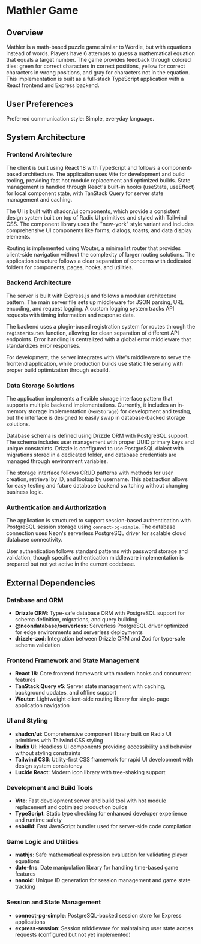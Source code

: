# Mathler Game

## Overview

Mathler is a math-based puzzle game similar to Wordle, but with equations instead of words. Players have 6 attempts to guess a mathematical equation that equals a target number. The game provides feedback through colored tiles: green for correct characters in correct positions, yellow for correct characters in wrong positions, and gray for characters not in the equation. This implementation is built as a full-stack TypeScript application with a React frontend and Express backend.

## User Preferences

Preferred communication style: Simple, everyday language.

## System Architecture

### Frontend Architecture
The client is built using React 18 with TypeScript and follows a component-based architecture. The application uses Vite for development and build tooling, providing fast hot module replacement and optimized builds. State management is handled through React's built-in hooks (useState, useEffect) for local component state, with TanStack Query for server state management and caching.

The UI is built with shadcn/ui components, which provide a consistent design system built on top of Radix UI primitives and styled with Tailwind CSS. The component library uses the "new-york" style variant and includes comprehensive UI components like forms, dialogs, toasts, and data display elements.

Routing is implemented using Wouter, a minimalist router that provides client-side navigation without the complexity of larger routing solutions. The application structure follows a clear separation of concerns with dedicated folders for components, pages, hooks, and utilities.

### Backend Architecture
The server is built with Express.js and follows a modular architecture pattern. The main server file sets up middleware for JSON parsing, URL encoding, and request logging. A custom logging system tracks API requests with timing information and response data.

The backend uses a plugin-based registration system for routes through the `registerRoutes` function, allowing for clean separation of different API endpoints. Error handling is centralized with a global error middleware that standardizes error responses.

For development, the server integrates with Vite's middleware to serve the frontend application, while production builds use static file serving with proper build optimization through esbuild.

### Data Storage Solutions
The application implements a flexible storage interface pattern that supports multiple backend implementations. Currently, it includes an in-memory storage implementation (`MemStorage`) for development and testing, but the interface is designed to easily swap in database-backed storage solutions.

Database schema is defined using Drizzle ORM with PostgreSQL support. The schema includes user management with proper UUID primary keys and unique constraints. Drizzle is configured to use PostgreSQL dialect with migrations stored in a dedicated folder, and database credentials are managed through environment variables.

The storage interface follows CRUD patterns with methods for user creation, retrieval by ID, and lookup by username. This abstraction allows for easy testing and future database backend switching without changing business logic.

### Authentication and Authorization
The application is structured to support session-based authentication with PostgreSQL session storage using `connect-pg-simple`. The database connection uses Neon's serverless PostgreSQL driver for scalable cloud database connectivity.

User authentication follows standard patterns with password storage and validation, though specific authentication middleware implementation is prepared but not yet active in the current codebase.

## External Dependencies

### Database and ORM
- **Drizzle ORM**: Type-safe database ORM with PostgreSQL support for schema definition, migrations, and query building
- **@neondatabase/serverless**: Serverless PostgreSQL driver optimized for edge environments and serverless deployments
- **drizzle-zod**: Integration between Drizzle ORM and Zod for type-safe schema validation

### Frontend Framework and State Management
- **React 18**: Core frontend framework with modern hooks and concurrent features
- **TanStack Query v5**: Server state management with caching, background updates, and offline support
- **Wouter**: Lightweight client-side routing library for single-page application navigation

### UI and Styling
- **shadcn/ui**: Comprehensive component library built on Radix UI primitives with Tailwind CSS styling
- **Radix UI**: Headless UI components providing accessibility and behavior without styling constraints
- **Tailwind CSS**: Utility-first CSS framework for rapid UI development with design system consistency
- **Lucide React**: Modern icon library with tree-shaking support

### Development and Build Tools
- **Vite**: Fast development server and build tool with hot module replacement and optimized production builds
- **TypeScript**: Static type checking for enhanced developer experience and runtime safety
- **esbuild**: Fast JavaScript bundler used for server-side code compilation

### Game Logic and Utilities
- **mathjs**: Safe mathematical expression evaluation for validating player equations
- **date-fns**: Date manipulation library for handling time-based game features
- **nanoid**: Unique ID generation for session management and game state tracking

### Session and State Management
- **connect-pg-simple**: PostgreSQL-backed session store for Express applications
- **express-session**: Session middleware for maintaining user state across requests (configured but not yet implemented)